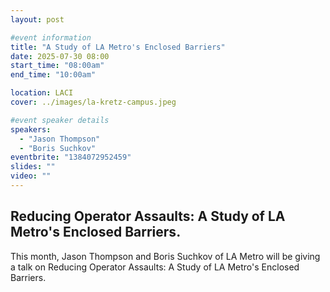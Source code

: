 ```yaml
---
layout: post

#event information
title: "A Study of LA Metro's Enclosed Barriers"
date: 2025-07-30 08:00
start_time: "08:00am"
end_time: "10:00am"

location: LACI
cover: ../images/la-kretz-campus.jpeg

#event speaker details
speakers:
  - "Jason Thompson"
  - "Boris Suchkov"
eventbrite: "1384072952459"
slides: ""
video: ""
---
```


## Reducing Operator Assaults: A Study of LA Metro's Enclosed Barriers.

This month, Jason Thompson and Boris Suchkov of LA Metro will be giving a talk on Reducing Operator Assaults: A Study of LA Metro's Enclosed Barriers.
